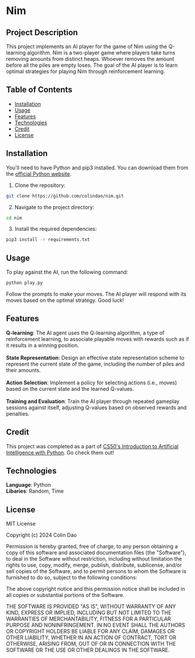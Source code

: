 # Nim

## Project Description

This project implements an AI player for the game of Nim using the Q-learning algorithm. 
Nim is a two-player game where players take turns removing amounts from distinct heaps. 
Whoever removes the amount before all the piles are empty loses.
The goal of the AI player is to learn optimal strategies for playing Nim through reinforcement learning.

## Table of Contents

- [Installation](#installation)
- [Usage](#usage)
- [Features](#features)
- [Technologies](#technologies)
- [Credit](#credit)
- [License](#license)

## Installation

You'll need to have Python and pip3 installed. You can download them from the [official Python website](https://www.python.org/downloads/).

1. Clone the repository:

```bash
git clone https://github.com/colindao/nim.git
```

2. Navigate to the project directory:

```bash
cd nim
```

3. Install the required dependencies:

```bash
pip3 install -r requirements.txt
```

## Usage

To play against the AI, run the following command:

```bash
python play.py
```

Follow the prompts to make your moves. The AI player will respond with its moves based on the optimal strategy. Good luck!

## Features

**Q-learning**: The AI agent uses the Q-learning algorithm, a type of reinforcement learning, to associate playable moves with rewards such as if it results in a winning position. <br />
<br />
**State Representation**: Design an effective state representation scheme to represent the current state of the game, including the number of piles and their amounts. <br />
<br />
**Action Selection**: Implement a policy for selecting actions (i.e., moves) based on the current state and the learned Q-values. <br />
<br />
**Training and Evaluation**: Train the AI player through repeated gameplay sessions against itself, adjusting Q-values based on observed rewards and penalties.

## Credit

This project was completed as a part of [CS50's Introduction to Artificial Intelligence with Python](https://cs50.harvard.edu/ai/2024/). Go check them out!

## Technologies
**Language**: Python <br />
**Libaries**: Random, Time

## License

MIT License

Copyright (c) 2024 Colin Dao

Permission is hereby granted, free of charge, to any person obtaining a copy
of this software and associated documentation files (the "Software"), to deal
in the Software without restriction, including without limitation the rights
to use, copy, modify, merge, publish, distribute, sublicense, and/or sell
copies of the Software, and to permit persons to whom the Software is
furnished to do so, subject to the following conditions:

The above copyright notice and this permission notice shall be included in all
copies or substantial portions of the Software.

THE SOFTWARE IS PROVIDED "AS IS", WITHOUT WARRANTY OF ANY KIND, EXPRESS OR
IMPLIED, INCLUDING BUT NOT LIMITED TO THE WARRANTIES OF MERCHANTABILITY,
FITNESS FOR A PARTICULAR PURPOSE AND NONINFRINGEMENT. IN NO EVENT SHALL THE
AUTHORS OR COPYRIGHT HOLDERS BE LIABLE FOR ANY CLAIM, DAMAGES OR OTHER
LIABILITY, WHETHER IN AN ACTION OF CONTRACT, TORT OR OTHERWISE, ARISING FROM,
OUT OF OR IN CONNECTION WITH THE SOFTWARE OR THE USE OR OTHER DEALINGS IN THE
SOFTWARE.
